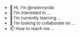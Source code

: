 - 👋 Hi, I’m @rwinrnsndo
- 👀 I’m interested in ...
- 🌱 I’m currently learning ...
- 💞️ I’m looking to collaborate on ...
- 📫 How to reach me ...

<!---
rwinrnsndo/rwinrnsndo is a ✨ special ✨ repository because its `README.md` (this file) appears on your GitHub profile.
You can click the Preview link to take a look at your changes.
--->
